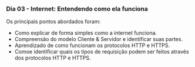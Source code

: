### Dia 03 - Internet: Entendendo como ela funciona

Os principais pontos abordados foram:

* Como explicar de forma simples como a internet funciona.
* Compreensão do modelo Cliente & Servidor e identificar suas partes.
* Aprendizado de como funcionam os protocolos HTTP e HTTPS.
* Comoe identificar quais os tipos de requisição podem ser feitos através dos protocolos HTTP e HTTPS.
